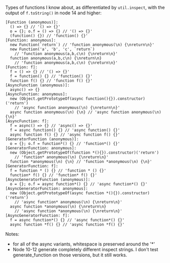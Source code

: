 Types of functions I know about, as differentiated by `util.inspect`, with the
output of `f.toString()` in node 14 and higher:

```
[Function (anonymous)]:
  () => {} // '() => {}'
  o = {}; o.f = () => {} // '() => {}'
  (function() {}) // 'function() {}'
[Function: anonymous]:
  new Function(`return`) // 'function anonymous(\n) {\nreturn\n}'
  new Function('a', 'b', 'c', `return`)
    // 'function anonymous(a,b,c\n) {\nreturn\n}'
  function anonymous(a,b,c\n) {\nreturn\n}
    // 'function anonymous(a,b,c\n) {\nreturn\n}'
[Function: f]:
  f = () => {} // '() => {}'
  f = function() {} // 'function() {}'
  function f() {} // 'function f() {}'
[AsyncFunction (anonymous)]:
  async() => {}
[AsyncFunction: anonymous]:
  new (Object.getPrototypeOf(async function(){}).constructor)('return')
    // 'async function anonymous(\n) {\nreturn\n}'
  async function anonymous(\n) {\n} // 'async function anonymous(\n) {\n}'
[AsyncFunction: f]:
  f = async() => {} // 'async() => {}'
  f = async function() {} // 'async function() {}'
  async function f() {} // 'async function f() {}'
[GeneratorFunction (anonymous)]:
  o = {}; o.f = function*() {} // 'function*() {}'
[GeneratorFunction: anonymous]:
  new (Object.getPrototypeOf(function *(){}).constructor)('return')
    // 'function* anonymous(\n) {\nreturn\n}'
  function *anonymous(\n) {\n} // 'function *anonymous(\n) {\n}'
[GeneratorFunction: f]:
  f = function * () {} // 'function * () {}'
  function* f() {} // 'function* f() {}'
[AsyncGeneratorFunction (anonymous)]:
  o = {}; o.f = async function*() {} // 'async function*() {}'
[AsyncGeneratorFunction: anonymous]:
  new (Object.getPrototypeOf(async function *(){}).constructor)('return')
    // 'async function* anonymous(\n) {\nreturn\n}'
  async function *anonymous(\n) {\nreturn\n}
    // 'async function *anonymous(\n) {\nreturn\n}'
[AsyncGeneratorFunction: f]:
  f = async function*() {} // 'async function*() {}'
  async function *f() {} // 'async function *f() {}'
```

Notes:
 * for all of the async variants, whitespace is preserved around the '*'
 * Node 10-12 generate completely different inspect strings.  I don't test
   generate_function on those versions, but it still works.
